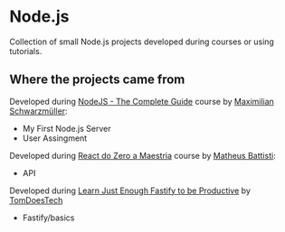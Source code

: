 # Node.js

Collection of small Node.js projects developed during courses or using tutorials.

## Where the projects came from

Developed during [NodeJS - The Complete Guide](https://www.udemy.com/course/nodejs-the-complete-guide/) course by [Maximilian Schwarzmüller](https://www.udemy.com/user/maximilian-schwarzmuller/):

-   My First Node.js Server
-   User Assingment

Developed during [React do Zero a Maestria](https://www.udemy.com/course/react-do-zero-a-maestria-c-hooks-router-api-projetos/) course by [Matheus Battisti](https://www.udemy.com/user/matheus-battisti/):

-   API

Developed during [Learn Just Enough Fastify to be Productive](https://www.youtube.com/watch?v=ZHLB4StAqPM) by [TomDoesTech](https://www.youtube.com/@TomDoesTech)

-   Fastify/basics
